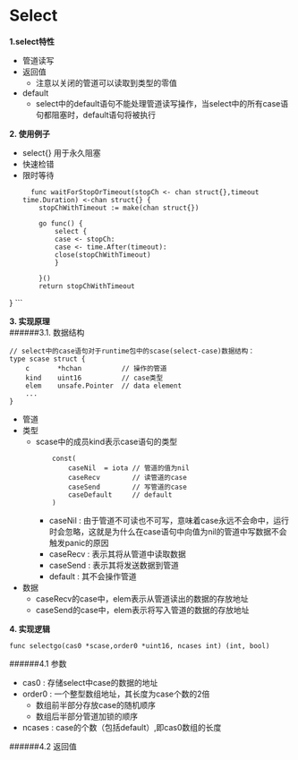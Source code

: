 # Select

**1.select特性**
- 管道读写
- 返回值
  - 注意以关闭的管道可以读取到类型的零值
- default
  - select中的default语句不能处理管道读写操作，当select中的所有case语句都阻塞时，default语句将被执行
  
**2. 使用例子**
- select{} 用于永久阻塞
- 快速检错
- 限时等待
    ```
      func waitForStopOrTimeout(stopCh <- chan struct{},timeout time.Duration) <-chan struct{} {
        stopChWithTimeout := make(chan struct{})
	
        go func() {
            select {
            case <- stopCh:
            case <- time.After(timeout):
            close(stopChWithTimeout)
            }
		
        }()
        return stopChWithTimeout
}
    ```

**3. 实现原理**  
######3.1. 数据结构
```
// select中的case语句对于runtime包中的scase(select-case)数据结构：
type scase struct {
    c       *hchan          // 操作的管道
    kind    uint16          // case类型
    elem    unsafe.Pointer  // data element
    ...
}

```
- 管道
- 类型
  - scase中的成员kind表示case语句的类型
    ```
        const(
            caseNil  = iota // 管道的值为nil
            caseRecv        // 读管道的case
            caseSend        // 写管道的case
            caseDefault     // default
        )
    ```
    - caseNil  : 由于管道不可读也不可写，意味着case永远不会命中，运行时会忽略，这就是为什么在case语句中向值为nil的管道中写数据不会触发panic的原因
    - caseRecv : 表示其将从管道中读取数据
    - caseSend : 表示其将发送数据到管道
    - default  : 其不会操作管道
- 数据
  - caseRecv的case中，elem表示从管道读出的数据的存放地址
  - caseSend的case中，elem表示将写入管道的数据的存放地址

**4. 实现逻辑**
```
func selectgo(cas0 *scase,order0 *uint16, ncases int) (int, bool)
```
######4.1 参数
- cas0   : 存储select中case的数据的地址
- order0 : 一个整型数组地址，其长度为case个数的2倍
  - 数组前半部分存放case的随机顺序
  - 数组后半部分管道加锁的顺序
- ncases : case的个数（包括default）,即cas0数组的长度

######4.2 返回值
